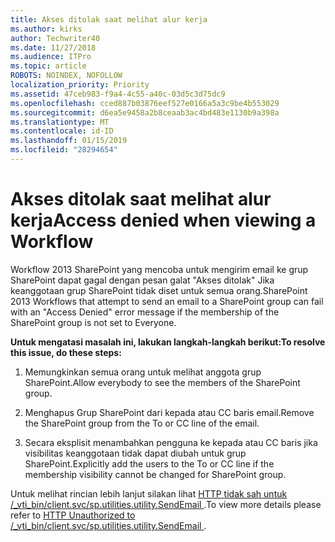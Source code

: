 ```yaml
---
title: Akses ditolak saat melihat alur kerja
ms.author: kirks
author: Techwriter40
ms.date: 11/27/2018
ms.audience: ITPro
ms.topic: article
ROBOTS: NOINDEX, NOFOLLOW
localization_priority: Priority
ms.assetid: 47ceb983-f9a4-4c55-a40c-03d5c3d75dc9
ms.openlocfilehash: cced887b03876eef527e0166a5a3c9be4b553029
ms.sourcegitcommit: d6ea5e9458a2b8ceaab3ac4bd483e1130b9a398a
ms.translationtype: MT
ms.contentlocale: id-ID
ms.lasthandoff: 01/15/2019
ms.locfileid: "28294654"
---
```

# <a name="access-denied-when-viewing-a-workflow"></a><span data-ttu-id="4a2ee-102">Akses ditolak saat melihat alur kerja</span><span class="sxs-lookup"><span data-stu-id="4a2ee-102">Access denied when viewing a Workflow</span></span>

<span data-ttu-id="4a2ee-103">Workflow 2013 SharePoint yang mencoba untuk mengirim email ke grup SharePoint dapat gagal dengan pesan galat "Akses ditolak" Jika keanggotaan grup SharePoint tidak diset untuk semua orang.</span><span class="sxs-lookup"><span data-stu-id="4a2ee-103">SharePoint 2013 Workflows that attempt to send an email to a SharePoint group can fail with an "Access Denied" error message if the membership of the SharePoint group is not set to Everyone.</span></span>
  
 <span data-ttu-id="4a2ee-104">**Untuk mengatasi masalah ini, lakukan langkah-langkah berikut:**</span><span class="sxs-lookup"><span data-stu-id="4a2ee-104">**To resolve this issue, do these steps:**</span></span>
  
 1. <span data-ttu-id="4a2ee-105">Memungkinkan semua orang untuk melihat anggota grup SharePoint.</span><span class="sxs-lookup"><span data-stu-id="4a2ee-105">Allow everybody to see the members of the SharePoint group.</span></span> 
  
 2. <span data-ttu-id="4a2ee-106">Menghapus Grup SharePoint dari kepada atau CC baris email.</span><span class="sxs-lookup"><span data-stu-id="4a2ee-106">Remove the SharePoint group from the To or CC line of the email.</span></span> 
  
 3. <span data-ttu-id="4a2ee-107">Secara eksplisit menambahkan pengguna ke kepada atau CC baris jika visibilitas keanggotaan tidak dapat diubah untuk grup SharePoint.</span><span class="sxs-lookup"><span data-stu-id="4a2ee-107">Explicitly add the users to the To or CC line if the membership visibility cannot be changed for SharePoint group.</span></span> 
  
<span data-ttu-id="4a2ee-108">Untuk melihat rincian lebih lanjut silakan lihat [HTTP tidak sah untuk /_vti_bin/client.svc/sp.utilities.utility.SendEmail ](https://go.microsoft.com/fwlink/?linkid=2044694&amp;clcid=0x409).</span><span class="sxs-lookup"><span data-stu-id="4a2ee-108">To view more details please refer to [HTTP Unauthorized to /_vti_bin/client.svc/sp.utilities.utility.SendEmail ](https://go.microsoft.com/fwlink/?linkid=2044694&amp;clcid=0x409).</span></span>
  

